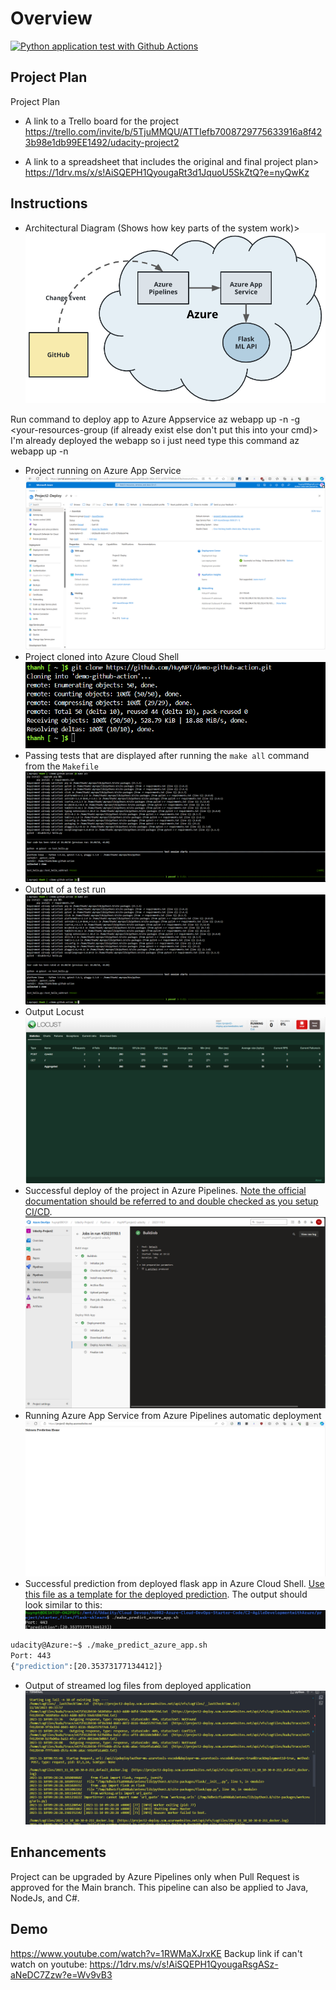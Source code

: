 # Overview
[![Python application test with Github Actions](https://github.com/HuyNPT/demo-github-action/actions/workflows/python-app.yml/badge.svg?branch=master)](https://github.com/HuyNPT/demo-github-action/actions/workflows/python-app.yml)
## Project Plan
Project Plan

* A link to a Trello board for the project
https://trello.com/invite/b/5TjuMMQU/ATTIefb7008729775633916a8f423b98e1db99EE1492/udacity-project2

* A link to a spreadsheet that includes the original and final project plan>
https://1drv.ms/x/s!AiSQEPH1QyougaRt3d1JquoU5SkZtQ?e=nyQwKz
## Instructions

* Architectural Diagram (Shows how key parts of the system work)>
![Alt text](image-6.png)

Run command to deploy app to Azure Appservice
az webapp up -n <your-appservice> -g <your-resources-group (if already exist else don't put this into your cmd)> I'm already deployed the webapp so i just need type this command az webapp up -n <your-appservice>

* Project running on Azure App Service
![Alt text](image-4.png)
* Project cloned into Azure Cloud Shell
![Alt text](image.png)
* Passing tests that are displayed after running the `make all` command from the `Makefile`
![Alt text](image-1.png)
* Output of a test run
![Alt text](image-2.png)
* Output Locust
![Alt text](image-5.png)
* Successful deploy of the project in Azure Pipelines.  [Note the official documentation should be referred to and double checked as you setup CI/CD](https://docs.microsoft.com/en-us/azure/devops/pipelines/ecosystems/python-webapp?view=azure-devops).
![Alt text](pipelines-run-success.png)
* Running Azure App Service from Azure Pipelines automatic deployment
![Alt text](image-3.png)
* Successful prediction from deployed flask app in Azure Cloud Shell.  [Use this file as a template for the deployed prediction](https://github.com/udacity/nd082-Azure-Cloud-DevOps-Starter-Code/blob/master/C2-AgileDevelopmentwithAzure/project/starter_files/flask-sklearn/make_predict_azure_app.sh).
The output should look similar to this:
![Alt text](predirection.png)
```bash
udacity@Azure:~$ ./make_predict_azure_app.sh
Port: 443
{"prediction":[20.35373177134412]}
```

* Output of streamed log files from deployed application
![Alt text](log-tail.png)
> 

## Enhancements
Project can be upgraded by Azure Pipelines only when Pull Request is approved for the Main branch.
This pipeline can also be applied to Java, NodeJs, and C#.
## Demo 
https://www.youtube.com/watch?v=1RWMaXJrxKE
Backup link if can't watch on youtube: https://1drv.ms/v/s!AiSQEPH1QyougaRsgASz-aNeDC7Zzw?e=Wv9vB3